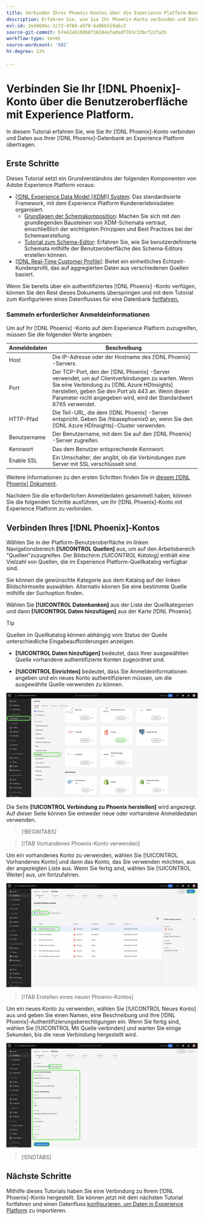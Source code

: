 ```yaml
---
title: Verbinden Ihres Phoenix-Kontos über die Experience Platform-Benutzeroberfläche
description: Erfahren Sie, wie Sie Ihr Phoenix-Konto verbinden und Daten aus Ihrer Phoenix-Datenbank über die Benutzeroberfläche zum Experience Platform übertragen.
exl-id: 2ed469bc-1c72-4f04-a5f0-6a0bb519a6c2
source-git-commit: b7e42eb180b8f16344afedadf763c33bcf22fa35
workflow-type: tm+mt
source-wordcount: '602'
ht-degree: 22%

---
```


# Verbinden Sie Ihr [!DNL Phoenix]-Konto über die Benutzeroberfläche mit Experience Platform.

In diesem Tutorial erfahren Sie, wie Sie Ihr [!DNL Phoenix]-Konto verbinden und Daten aus Ihrer [!DNL Phoenix]-Datenbank an Experience Platform übertragen.

## Erste Schritte

Dieses Tutorial setzt ein Grundverständnis der folgenden Komponenten von Adobe Experience Platform voraus:

* [[!DNL Experience Data Model (XDM)] System](../../../../../xdm/home.md): Das standardisierte Framework, mit dem Experience Platform Kundenerlebnisdaten organisiert.
   * [Grundlagen der Schemakomposition](../../../../../xdm/schema/composition.md): Machen Sie sich mit den grundlegenden Bausteinen von XDM-Schemata vertraut, einschließlich der wichtigsten Prinzipien und Best Practices bei der Schemaerstellung.
   * [Tutorial zum Schema-Editor](../../../../../xdm/tutorials/create-schema-ui.md): Erfahren Sie, wie Sie benutzerdefinierte Schemata mithilfe der Benutzeroberfläche des Schema-Editors erstellen können.
* [[!DNL Real-Time Customer Profile]](../../../../../profile/home.md): Bietet ein einheitliches Echtzeit-Kundenprofil, das auf aggregierten Daten aus verschiedenen Quellen basiert.

Wenn Sie bereits über ein authentifiziertes [!DNL Phoenix] -Konto verfügen, können Sie den Rest dieses Dokuments überspringen und mit dem Tutorial zum Konfigurieren eines Datenflusses für eine Datenbank [ fortfahren.](../../dataflow/databases.md)

### Sammeln erforderlicher Anmeldeinformationen

Um auf Ihr [!DNL Phoenix] -Konto auf dem Experience Platform zuzugreifen, müssen Sie die folgenden Werte angeben:

| Anmeldedaten | Beschreibung |
| --- | --- |
| Host | Die IP-Adresse oder der Hostname des [!DNL Phoenix] -Servers. |
| Port | Der TCP-Port, den der [!DNL Phoenix] -Server verwendet, um auf Clientverbindungen zu warten. Wenn Sie eine Verbindung zu [!DNL Azure HDInsights] herstellen, geben Sie den Port als 443 an. Wenn dieser Parameter nicht angegeben wird, wird der Standardwert 8765 verwendet. |
| HTTP-Pfad | Die Teil-URL, die dem [!DNL Phoenix] -Server entspricht. Geben Sie /hbasephoenix0 an, wenn Sie den [!DNL Azure HDInsights]-Cluster verwenden. |
| Benutzername | Der Benutzername, mit dem Sie auf den [!DNL Phoenix] -Server zugreifen. |
| Kennwort | Das dem Benutzer entsprechende Kennwort. |
| Enable SSL | Ein Umschalter, der angibt, ob die Verbindungen zum Server mit SSL verschlüsselt sind. |

Weitere Informationen zu den ersten Schritten finden Sie in [diesem [!DNL Phoenix] Dokument](https://python-phoenixdb.readthedocs.io/en/latest/api.html).

Nachdem Sie die erforderlichen Anmeldedaten gesammelt haben, können Sie die folgenden Schritte ausführen, um Ihr [!DNL Phoenix]-Konto mit Experience Platform zu verbinden.

## Verbinden Ihres [!DNL Phoenix]-Kontos

Wählen Sie in der Platform-Benutzeroberfläche im linken Navigationsbereich **[!UICONTROL Quellen]** aus, um auf den Arbeitsbereich &quot;Quellen&quot;zuzugreifen. Der Bildschirm *[!UICONTROL Katalog]* enthält eine Vielzahl von Quellen, die im Experience Platform-Quellkatalog verfügbar sind.

Sie können die gewünschte Kategorie aus dem Katalog auf der linken Bildschirmseite auswählen. Alternativ können Sie eine bestimmte Quelle mithilfe der Suchoption finden.

Wählen Sie **[!UICONTROL Datenbanken]** aus der Liste der Quellkategorien und dann **[!UICONTROL Daten hinzufügen]** aus der Karte [!DNL Phoenix].

>[!TIP]
>
>Quellen im Quellkatalog können abhängig vom Status der Quelle unterschiedliche Eingabeaufforderungen anzeigen.
> 
>* **[!UICONTROL Daten hinzufügen]** bedeutet, dass Ihrer ausgewählten Quelle vorhandene authentifizierte Konten zugeordnet sind.
>
>* **[!UICONTROL Einrichten]** bedeutet, dass Sie Anmeldeinformationen angeben und ein neues Konto authentifizieren müssen, um die ausgewählte Quelle verwenden zu können.

![Der Quellkatalog auf der Experience Platform-Benutzeroberfläche mit ausgewählter Phoenix-Quellkarte.](../../../../images/tutorials/create/phoenix/catalog.png)

Die Seite **[!UICONTROL Verbindung zu Phoenix herstellen]** wird angezeigt. Auf dieser Seite können Sie entweder neue oder vorhandene Anmeldedaten verwenden.

>[!BEGINTABS]

>[!TAB Vorhandenes Phoenix-Konto verwenden]

Um ein vorhandenes Konto zu verwenden, wählen Sie [!UICONTROL Vorhandenes Konto] und dann das Konto, das Sie verwenden möchten, aus der angezeigten Liste aus. Wenn Sie fertig sind, wählen Sie [!UICONTROL Weiter] aus, um fortzufahren.

![Eine Liste authentifizierter Phoenix-Datenbankkonten, die bereits in Ihrem Unternehmen vorhanden sind.](../../../../images/tutorials/create/phoenix/existing.png)

>[!TAB Erstellen eines neuen Phoenix-Kontos]

Um ein neues Konto zu verwenden, wählen Sie [!UICONTROL Neues Konto] aus und geben Sie einen Namen, eine Beschreibung und Ihre [!DNL Phoenix]-Authentifizierungsberechtigungen ein. Wenn Sie fertig sind, wählen Sie [!UICONTROL Mit Quelle verbinden] und warten Sie einige Sekunden, bis die neue Verbindung hergestellt wird.

![Die neue Kontoschnittstelle, über die Sie Authentifizierungsberechtigungen angeben und ein Phoenix-Konto erstellen können.](../../../../images/tutorials/create/phoenix/new.png)

>[!ENDTABS]

## Nächste Schritte

Mithilfe dieses Tutorials haben Sie eine Verbindung zu Ihrem [!DNL Phoenix]-Konto hergestellt. Sie können jetzt mit dem nächsten Tutorial fortfahren und einen Datenfluss [konfigurieren, um Daten in Experience Platform](../../dataflow/databases.md) zu importieren.
